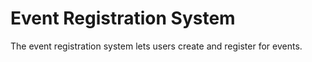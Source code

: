 # Event Registration System

The event registration system lets users create and register for events.